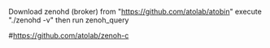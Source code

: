 Download zenohd (broker) from "https://github.com/atolab/atobin"
execute "./zenohd -v"
then run zenoh_query

#https://github.com/atolab/zenoh-c
